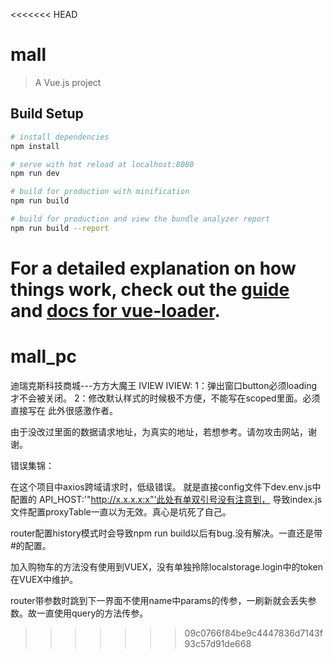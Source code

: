 <<<<<<< HEAD
# mall

> A Vue.js project

## Build Setup

``` bash
# install dependencies
npm install

# serve with hot reload at localhost:8080
npm run dev

# build for production with minification
npm run build

# build for production and view the bundle analyzer report
npm run build --report
```

For a detailed explanation on how things work, check out the [guide](http://vuejs-templates.github.io/webpack/) and [docs for vue-loader](http://vuejs.github.io/vue-loader).
=======
# mall_pc
迪瑞克斯科技商城---方方大魔王
IVIEW
IVIEW:
1：弹出窗口button必须loading才不会被关闭。
2：修改默认样式的时候极不方便，不能写在scoped里面。必须直接写在<style></style>
此外很感激作者。

由于没改过里面的数据请求地址，为真实的地址，若想参考。请勿攻击网站，谢谢。

错误集锦：

在这个项目中axios跨域请求时，低级错误。
就是直接config文件下dev.env.js中配置的  API_HOST:'"http://x.x.x.x:x"'此处有单双引号没有注意到，
导致index.js文件配置proxyTable一直以为无效。真心是坑死了自己。

router配置history模式时会导致npm run build以后有bug.没有解决。一直还是带#的配置。

加入购物车的方法没有使用到VUEX，没有单独拎除localstorage.login中的token在VUEX中维护。

router带参数时跳到下一界面不使用name中params的传参，一刷新就会丢失参数。故一直使用query的方法传参。
>>>>>>> 09c0766f84be9c4447836d7143f93c57d91de668
